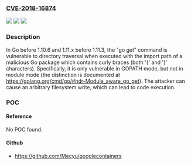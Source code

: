 ### [CVE-2018-16874](https://cve.mitre.org/cgi-bin/cvename.cgi?name=CVE-2018-16874)
![](https://img.shields.io/static/v1?label=Product&message=golang&color=blue)
![](https://img.shields.io/static/v1?label=Version&message=n%2Fa&color=blue)
![](https://img.shields.io/static/v1?label=Vulnerability&message=CWE-20&color=brighgreen)

### Description

In Go before 1.10.6 and 1.11.x before 1.11.3, the "go get" command is vulnerable to directory traversal when executed with the import path of a malicious Go package which contains curly braces (both '{' and '}' characters). Specifically, it is only vulnerable in GOPATH mode, but not in module mode (the distinction is documented at https://golang.org/cmd/go/#hdr-Module_aware_go_get). The attacker can cause an arbitrary filesystem write, which can lead to code execution.

### POC

#### Reference
No POC found.

#### Github
- https://github.com/Mecyu/googlecontainers

